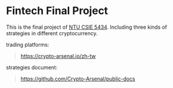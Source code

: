 # Fintech Final Project

This is the final project of [NTU CSIE 5434](https://sites.google.com/site/fintech2020a/slides).
Including three kinds of strategies in different cryptocurrency.

trading platforms:
>https://crypto-arsenal.io/zh-tw

strategies document:
>https://github.com/Crypto-Arsenal/public-docs